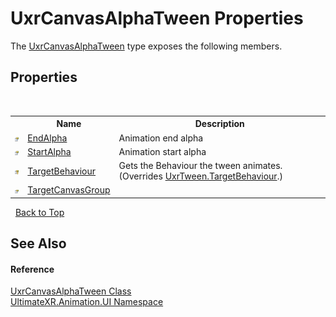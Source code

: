 # UxrCanvasAlphaTween Properties
 

The <a href="T_UltimateXR_Animation_UI_UxrCanvasAlphaTween">UxrCanvasAlphaTween</a> type exposes the following members.


## Properties
&nbsp;<table><tr><th></th><th>Name</th><th>Description</th></tr><tr><td>![Public property](media/pubproperty.gif "Public property")</td><td><a href="P_UltimateXR_Animation_UI_UxrCanvasAlphaTween_EndAlpha">EndAlpha</a></td><td>
Animation end alpha</td></tr><tr><td>![Public property](media/pubproperty.gif "Public property")</td><td><a href="P_UltimateXR_Animation_UI_UxrCanvasAlphaTween_StartAlpha">StartAlpha</a></td><td>
Animation start alpha</td></tr><tr><td>![Protected property](media/protproperty.gif "Protected property")</td><td><a href="P_UltimateXR_Animation_UI_UxrCanvasAlphaTween_TargetBehaviour">TargetBehaviour</a></td><td>
Gets the Behaviour the tween animates.
 (Overrides <a href="P_UltimateXR_Animation_UI_UxrTween_TargetBehaviour">UxrTween.TargetBehaviour</a>.)</td></tr><tr><td>![Public property](media/pubproperty.gif "Public property")</td><td><a href="P_UltimateXR_Animation_UI_UxrCanvasAlphaTween_TargetCanvasGroup">TargetCanvasGroup</a></td><td /></tr></table>&nbsp;
<a href="#uxrcanvasalphatween-properties">Back to Top</a>

## See Also


#### Reference
<a href="T_UltimateXR_Animation_UI_UxrCanvasAlphaTween">UxrCanvasAlphaTween Class</a><br /><a href="N_UltimateXR_Animation_UI">UltimateXR.Animation.UI Namespace</a><br />